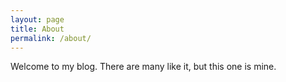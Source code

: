 ```yaml
---
layout: page
title: About
permalink: /about/
---
```


Welcome to my blog. There are many like it, but this one is mine.
